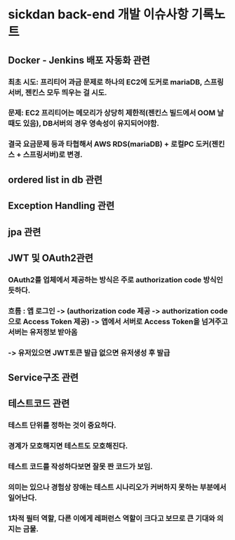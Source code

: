 # sickdan back-end 개발 이슈사항 기록노트

## Docker - Jenkins 배포 자동화 관련
### 최초 시도: 프리티어 과금 문제로 하나의 EC2에 도커로 mariaDB, 스프링 서버, 젠킨스 모두 띄우는 걸 시도.
### 문제: EC2 프리티어는 메모리가 상당히 제한적(젠킨스 빌드에서 OOM 날때도 있음), DB서버의 경우 영속성이 유지되어야함.
### 결국 요금문제 등과 타협해서 AWS RDS(mariaDB) + 로컬PC 도커(젠킨스 + 스프링서버)로 변경.

## ordered list in db 관련

## Exception Handling 관련

## jpa 관련

## JWT 및 OAuth2관련
### OAuth2를 업체에서 제공하는 방식은 주로 authorization code 방식인듯하다.
### 흐름 : 앱 로그인 -> (authorization code 제공 -> authorization code으로 Access Token 제공) -> 앱에서 서버로 Access Token을 넘겨주고 서버는 유저정보 받아옴
###       -> 유저있으면 JWT토큰 발급 없으면 유저생성 후 발급

## Service구조 관련

## 테스트코드 관련
### 테스트 단위를 정하는 것이 중요하다.
### 경계가 모호해지면 테스트도 모호해진다.
### 테스트 코드를 작성하다보면 잘못 짠 코드가 보임.
### 의미는 있으나 경험상 장애는 테스트 시나리오가 커버하지 못하는 부분에서 일어난다.
### 1차적 필터 역할, 다른 이에게 레퍼런스 역할이 크다고 보므로 큰 기대와 의지는 금물.
